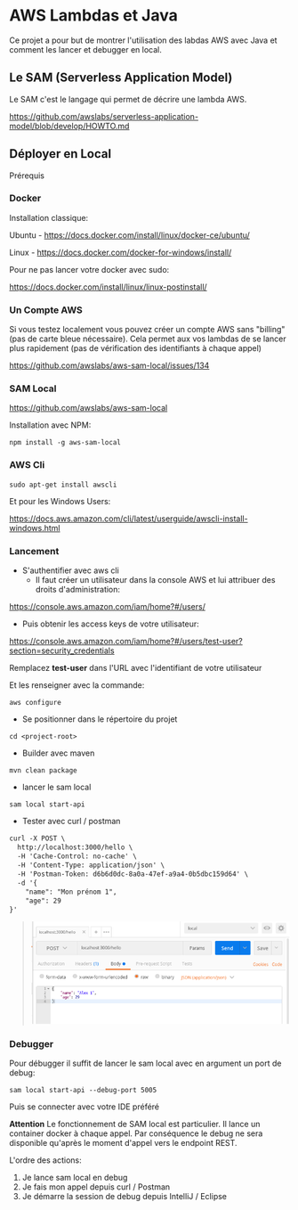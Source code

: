 # AWS Lambdas et Java

Ce projet a pour but de montrer l'utilisation des labdas AWS avec Java et comment les lancer et debugger en local.

## Le SAM (Serverless Application Model)

Le SAM c'est le langage qui permet de décrire une lambda AWS.

https://github.com/awslabs/serverless-application-model/blob/develop/HOWTO.md


## Déployer en Local

Prérequis

### Docker

Installation classique:

Ubuntu - https://docs.docker.com/install/linux/docker-ce/ubuntu/

Linux - https://docs.docker.com/docker-for-windows/install/

Pour ne pas lancer votre docker avec sudo:

https://docs.docker.com/install/linux/linux-postinstall/

### Un Compte AWS

Si vous testez localement vous pouvez créer un compte AWS sans "billing" 
(pas de carte bleue nécessaire). Cela permet aux vos lambdas
de se lancer plus rapidement (pas de vérification des identifiants à chaque appel)

https://github.com/awslabs/aws-sam-local/issues/134

### SAM Local

https://github.com/awslabs/aws-sam-local

Installation avec NPM:

```
npm install -g aws-sam-local
```

### AWS Cli

```
sudo apt-get install awscli
```

Et pour les Windows Users:

https://docs.aws.amazon.com/cli/latest/userguide/awscli-install-windows.html

### Lancement

- S'authentifier avec aws cli
  - Il faut créer un utilisateur dans la console AWS et lui attribuer des droits d'administration:

https://console.aws.amazon.com/iam/home?#/users/

- Puis obtenir les access keys de votre utilisateur:

https://console.aws.amazon.com/iam/home?#/users/test-user?section=security_credentials

Remplacez **test-user** dans l'URL avec l'identifiant de votre utilisateur

Et les renseigner avec la commande:

```
aws configure
```




- Se positionner dans le répertoire du projet

```
cd <project-root>
```

- Builder avec maven

```
mvn clean package
```

- lancer le sam local

```
sam local start-api
```

- Tester avec curl / postman

```
curl -X POST \
  http://localhost:3000/hello \
  -H 'Cache-Control: no-cache' \
  -H 'Content-Type: application/json' \
  -H 'Postman-Token: d6b6d0dc-8a0a-47ef-a9a4-0b5dbc159d64' \
  -d '{
	"name": "Mon prénom 1",
	"age": 29
}'
```

>![Alt text](doc/postman-aws.png?raw=true "Tester AWS en local avec Postman")

### Debugger

Pour débugger il suffit de lancer le sam local avec en argument un port de debug:

```
sam local start-api --debug-port 5005
```

Puis se connecter avec votre IDE préféré

**Attention** Le fonctionnement de SAM local est particulier. Il lance un container docker à chaque appel.
Par conséquence le debug ne sera disponible qu'après le moment d'appel vers le endpoint REST.

L'ordre des actions:

1) Je lance sam local en debug
2) Je fais mon appel depuis curl / Postman
3) Je démarre la session de debug depuis IntelliJ / Eclipse




